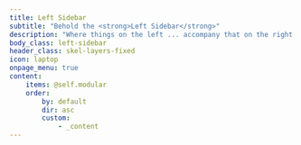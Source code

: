 ```yaml
---
title: Left Sidebar
subtitle: "Behold the <strong>Left Sidebar</strong>"
description: "Where things on the left ... accompany that on the right."
body_class: left-sidebar
header_class: skel-layers-fixed
icon: laptop
onpage_menu: true
content:
    items: @self.modular
    order:
        by: default
        dir: asc
        custom:
            - _content
---
```

